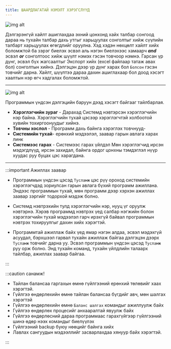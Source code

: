 ```yaml
---
title: ШААРДЛАГАТАЙ НЭМЭЛТ ХЭРЭГСЛҮҮД 
---
```


![img alt](/img/image61.png)

Дэлгэрэнгүй хайлт ашиглахдаа эхний цонхонд хайх талбар сонгоод дараа нь тухайн талбар дахь утгыг харьцуулах сонголтыг хийж сүүлийн талбарт харьцуулах өгөгдлийг оруулна. Хэд хэдэн нөхцөлт хайлт хийх боломжтой ба зэрэг биелэх эсвэл аль нэгэн биелэхээс хамаарч _**and**_ эсвэл _**or**_ сонголтоос хийж шүүлт нэмэх гэсэн товчоор нэмнэ. Гарсан үр дүнг, эсвэл бүх жагсаалтыг Экспорт хийх (excel файлаар татаж авах бол) сонголтын хийнэ.  Дэлгэцэн дээр үр дүнг харах бол `Болсон` гэсэн товчийг дарна. Хайлт, шүүлтээ дараа дахин ашиглахаар бол доод хэсэгт хаалтын нэр өгч хадгалах боломжтой. 

---

![img alt](/img/image62.png)

Программын үндсэн дэлгэцийн баруун дээд хэсэгт байгааг тайлбарлая.
- **Хэрэглэгчийн зураг** - Дарахад Системд нэвтэрсэн хэрэглэгчийн нэр байна. Хэрэглэгчийн тухай цэсээр хэрэглэгчтэй холбоотой хувийн тохиргоонуудыг хийнэ. 
- **Товчны хослол** - Программ дахь байнга хэрэглэх товчнууд- 
- **Системийн тухай**- ерөнхий мэдээлэл, заавар гарын авлага харах линк
- **Системээс гарах** - Системээс гарах үйлдэл
Мөн хэрэглэгчид ирсэн мэдэгдлүүд, ирсэн захидал, байнга ордог цонхны тэмдэглэл нүүр хуудас руу буцах цэс харагдана. 

---

:::important Ажиллах заавар 

- Программын үндсэн цэсэд  `Тусламж` цэс рүү ороход системийн хэрэглэгчдэд зориулсан гарын авлага бүхий программ ажиллана. Эндээс программын тухай, мөн программ дээр хэрхэн ажиллах заавар зэргийг тодорхой мэдэж болно. 

- Системд нэвтрэхийн тулд хэрэглэгчийн нэр, нууц үг оруулж нэвтэрнэ. Хэрэв программд нэвтрэх үед салбар нэгжийн болон хэрэглэгчийн тухай мэдээлэл гарч ирэхгүй байвал программын нэвтрэх тохируулгыг дахин хийх хэрэгтэй.

- Программтай ажиллаж байх үед ямар нэгэн алдаа, эсвэл мэдэхгүй асуудал, бэрхшээл гарвал тухайн ажиллаж байгаа дэлгэцэн дээрх `Тусламж` товчийг дарна уу. Эсвэл программын үндсэн цэсэд  `Тусламж` руу орж болно. Энд тухайн команд, тухайн үйлдлийн талаарх тайлбар, ажиллах заавар байгаа.

:::

:::caution санамж! 

-	Тайлан балансаа гаргахын өмнө гүйлгээний ерөнхий төлөвийг хаах хэрэгтэй.
-	Гүйлгээ өндөрлөхийн өмнө тайлан балансаа бүгдийг авч, мөн шалгах хэрэгтэй
-	Гүйлгээ өндөрлөхийн өмнө `Баланс шалгах` командыг ажиллуулж байх
-	Гүйлгээ өндөрлөх процесийг анхааралтай явуулж байх 
-	Гүйлгээ өндөрлөсний дараа программаас гарахгүйгээр гүйлгээний шинэ өдөр нээх командыг биелүүлэх
-	Гүйлгээний backup буюу нөөцийг байнга хийх
-	Лавлах сангуудын мэдээллийг засварлахдаа хянуур байх хэрэгтэй.

:::